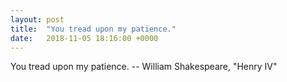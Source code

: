 ```yaml
---
layout: post
title:  "You tread upon my patience."
date:   2018-11-05 18:16:00 +0000
---
```

You tread upon my patience.
		-- William Shakespeare, "Henry IV"


